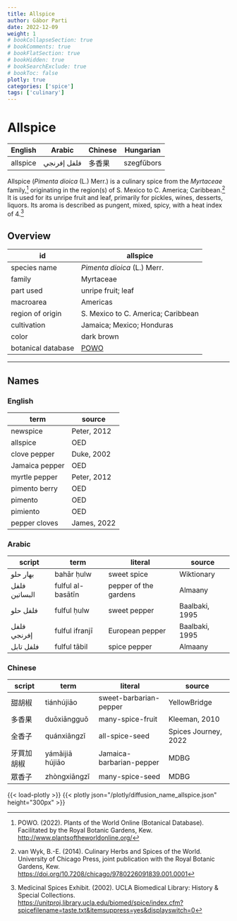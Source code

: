 ```yaml
---
title: Allspice
author: Gábor Parti
date: 2022-12-09
weight: 1
# bookCollapseSection: true
# bookComments: true
# bookFlatSection: true
# bookHidden: true
# bookSearchExclude: true
# bookToc: false
plotly: true
categories: ['spice']
tags: ['culinary']
---
```


# Allspice

| English|   Arabic  |Chinese| Hungarian|
|--------|-----------|-------|----------|
|allspice|فلفل إفرنجي|  多香果  |szegfűbors|

Allspice (*Pimenta dioica* (L.) Merr.) is a culinary spice from the *Myrtaceae* family,[^powo] originating in the region(s) of S. Mexico to C. America; Caribbean.[^van_wyk_culinary_2014] It is used for its unripe fruit and leaf, primarily for pickles, wines, desserts, liquors. Its aroma is described as pungent, mixed, spicy, with a heat index of 4.[^ucla_medicinal_2002]

## Overview

|        id        |                      allspice                     |
|------------------|---------------------------------------------------|
|   species name   |            *Pimenta dioica* (L.) Merr.            |
|      family      |                     Myrtaceae                     |
|     part used    |                 unripe fruit; leaf                |
|     macroarea    |                      Americas                     |
| region of origin |         S. Mexico to C. America; Caribbean        |
|    cultivation   |             Jamaica; Mexico; Honduras             |
|       color      |                     dark brown                    |
|botanical database|[POWO](https://powo.science.kew.org/taxon/196799-2)|

***

## Names

### English

|     term     |   source  |
|--------------|-----------|
|   newspice   |Peter, 2012|
|   allspice   |    OED    |
| clove pepper | Duke, 2002|
|Jamaica pepper|    OED    |
| myrtle pepper|Peter, 2012|
| pimento berry|    OED    |
|    pimento   |    OED    |
|   pimiento   |    OED    |
| pepper cloves|James, 2022|

### Arabic

|    script   |       term      |       literal       |    source    |
|-------------|-----------------|---------------------|--------------|
|   بهار حلو  |    bahār ḥulw   |     sweet spice     |  Wiktionary  |
|فلفل البساتين|fulful al-basātīn|pepper of the gardens|    Almaany   |
|   فلفل حلو  |   fulful ḥulw   |     sweet pepper    |Baalbaki, 1995|
| فلفل إفرنجي |  fulful ifranjī |   European pepper   |Baalbaki, 1995|
|  فلفل تابل  |   fulful tābil  |     spice pepper    |    Almaany   |

### Chinese

|script|      term     |         literal        |       source       |
|------|---------------|------------------------|--------------------|
|  甜胡椒 |   tiánhújiāo  | sweet-barbarian-pepper |    YellowBridge    |
|  多香果 |  duōxiāngguǒ  |    many-spice-fruit    |    Kleeman, 2010   |
|  全香子 |  quánxiāngzǐ  |     all-spice-seed     |Spices Journey, 2022|
| 牙買加胡椒|yámǎijiā hújiāo|Jamaica-barbarian-pepper|        MDBG        |
|  眾香子 |  zhòngxiāngzǐ |     many-spice-seed    |        MDBG        |

{{< load-plotly >}}
{{< plotly json="/plotly/diffusion_name_allspice.json" height="300px" >}}

[^powo]: POWO. (2022). Plants of the World Online (Botanical Database). Facilitated by the Royal Botanic Gardens, Kew. http://www.plantsoftheworldonline.org/
[^van_wyk_culinary_2014]: van Wyk, B.-E. (2014). Culinary Herbs and Spices of the World. University of Chicago Press, joint publication with the Royal Botanic Gardens, Kew. https://doi.org/10.7208/chicago/9780226091839.001.0001
[^ucla_medicinal_2002]: Medicinal Spices Exhibit. (2002). UCLA Biomedical Library: History & Special Collections. https://unitproj.library.ucla.edu/biomed/spice/index.cfm?spicefilename=taste.txt&itemsuppress=yes&displayswitch=0

